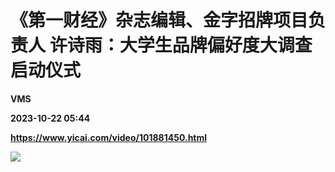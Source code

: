 # 《第一财经》杂志编辑、金字招牌项目负责人 许诗雨：大学生品牌偏好度大调查启动仪式
**VMS**

**2023-10-22 05:44**

**https://www.yicai.com/video/101881450.html**

![](http://imgcdn.yicai.com/vms-new/2023/10/e00496bd6a81aabb1d142b879f48b731_cEoO.jpg)